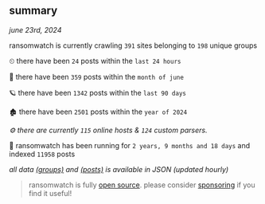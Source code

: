 
## summary
_june 23rd, 2024_

ransomwatch is currently crawling `391` sites belonging to `198` unique groups

⏲ there have been `24` posts within the `last 24 hours`

🦈 there have been `359` posts within the `month of june`

🪐 there have been `1342` posts within the `last 90 days`

🏚 there have been `2501` posts within the `year of 2024`

_⚙️ there are currently `115` online hosts & `124` custom parsers._

🦕 ransomwatch has been running for `2 years, 9 months and 18 days` and indexed `11958` posts

_all data  [(groups)](http://ransomwhat.telemetry.ltd/groups) and [(posts)](http://ransomwhat.telemetry.ltd/posts) is available in JSON (updated hourly)_

> ransomwatch is fully [open source](https://github.com/joshhighet/ransomwatch#ransomwatch--). please consider [sponsoring](https://github.com/sponsors/joshhighet) if you find it useful!
